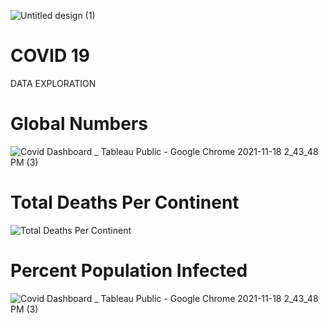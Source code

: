 
![Untitled design (1)](https://user-images.githubusercontent.com/26355917/142489465-d1a49a2b-fd58-4b1d-b082-19c534b5b30d.png)

# COVID 19
DATA EXPLORATION

<!-- covid data analysis here -->

# Global Numbers

![Covid Dashboard _ Tableau Public - Google Chrome 2021-11-18 2_43_48 PM (3)](https://user-images.githubusercontent.com/26355917/142489662-1d600611-ac4b-4784-990d-574040232868.png)


# Total Deaths Per Continent

![Total Deaths Per Continent](https://user-images.githubusercontent.com/26355917/142489763-63e558a1-05f6-4309-9d4b-68b339b24dd8.png)

# Percent Population Infected
![Covid Dashboard _ Tableau Public - Google Chrome 2021-11-18 2_43_48 PM (3)](https://user-images.githubusercontent.com/26355917/142490094-688339d2-d593-424d-b671-1a7097ec9036.png)

